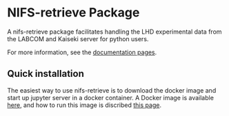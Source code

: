 NIFS-retrieve Package
======================

A nifs-retrieve package facilitates handling the LHD experimental data from the LABCOM and Kaiseki server for python users.

For more information, see the [documentation pages](https://nifs-software.github.io/nifs-retrieve/).


Quick installation
---
The easiest way to use nifs-retrieve is to download the docker image and start up jupyter server in a docker container.
A Docker image is available [here](https://hub.docker.com/r/koyom/nifs-retrieve), and how to run this image is discribed
[this page](https://nifs-software.github.io/nifs-retrieve/html/docker.html).
